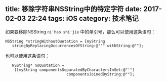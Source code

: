 title:  移除字符串NSString中的特定字符 
date: 2017-02-03 22:24
tags: iOS
category: 技术笔记
---

如果要移除NSString ` ni'hao shi'jie ` 中的单引号，那么可以使用这条语句：

    
    
    NSString *stringWithoutQuotation = [myString 
       stringByReplacingOccurrencesOfString:@"'" withString:@""];

也可以使用这条语句：

<!--more-->    
    
       NSString* noQuotation =
        [[myString componentsSeparatedByCharactersInSet:@"'"]
                               componentsJoinedByString:@""];

